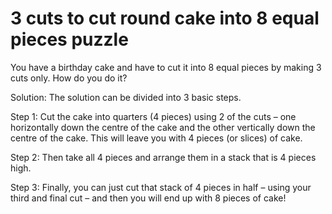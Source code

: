# 3 cuts to cut round cake into 8 equal pieces puzzle
You have a birthday cake and have to cut it into 8 equal pieces by making 3 cuts only. How do you do it?

Solution:
The solution can be divided into 3 basic steps.

Step 1: Cut the cake into quarters (4 pieces) using 2 of the cuts – one horizontally down the centre of the cake and the other vertically down the centre of the cake. This will leave you with 4 pieces (or slices) of cake.


Step 2: Then take all 4 pieces and arrange them in a stack that is 4 pieces high.


Step 3: Finally, you can just cut that stack of 4 pieces in half – using your third and final cut – and then you will end up with 8 pieces of cake!
